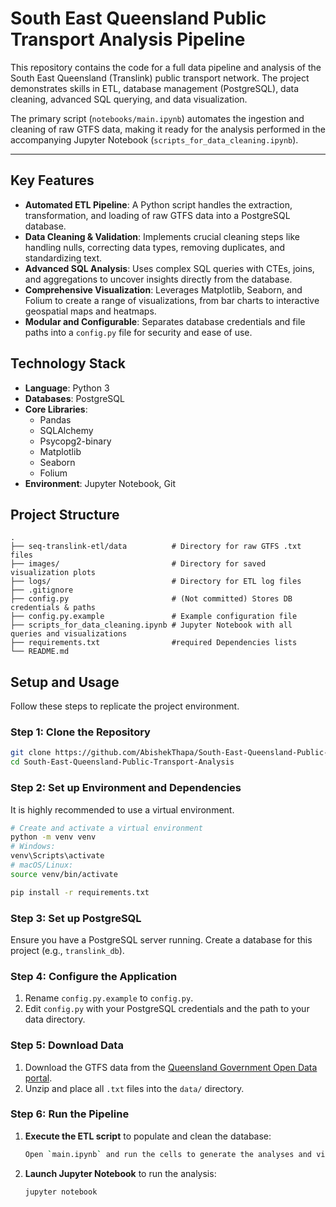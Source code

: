 # South East Queensland Public Transport Analysis Pipeline

This repository contains the code for a full data pipeline and analysis of the South East Queensland (Translink) public transport network. The project demonstrates skills in ETL, database management (PostgreSQL), data cleaning, advanced SQL querying, and data visualization.

The primary script (`notebooks/main.ipynb`) automates the ingestion and cleaning of raw GTFS data, making it ready for the analysis performed in the accompanying Jupyter Notebook (`scripts_for_data_cleaning.ipynb`).


---

## Key Features

*   **Automated ETL Pipeline**: A Python script handles the extraction, transformation, and loading of raw GTFS data into a PostgreSQL database.
*   **Data Cleaning & Validation**: Implements crucial cleaning steps like handling nulls, correcting data types, removing duplicates, and standardizing text.
*   **Advanced SQL Analysis**: Uses complex SQL queries with CTEs, joins, and aggregations to uncover insights directly from the database.
*   **Comprehensive Visualization**: Leverages Matplotlib, Seaborn, and Folium to create a range of visualizations, from bar charts to interactive geospatial maps and heatmaps.
*   **Modular and Configurable**: Separates database credentials and file paths into a `config.py` file for security and ease of use.

## Technology Stack

*   **Language**: Python 3
*   **Databases**: PostgreSQL
*   **Core Libraries**:
    *   Pandas
    *   SQLAlchemy
    *   Psycopg2-binary
    *   Matplotlib
    *   Seaborn
    *   Folium
*   **Environment**: Jupyter Notebook, Git

## Project Structure

```
.
├── seq-translink-etl/data          # Directory for raw GTFS .txt files
├── images/                         # Directory for saved visualization plots
├── logs/                           # Directory for ETL log files
├── .gitignore
├── config.py                       # (Not committed) Stores DB credentials & paths
├── config.py.example               # Example configuration file
├── scripts_for_data_cleaning.ipynb # Jupyter Notebook with all queries and visualizations
├── requirements.txt                #required Dependencies lists
└── README.md
```

## Setup and Usage

Follow these steps to replicate the project environment.

### Step 1: Clone the Repository
```bash
git clone https://github.com/AbishekThapa/South-East-Queensland-Public-Transport-Analysis.git
cd South-East-Queensland-Public-Transport-Analysis
```

### Step 2: Set up Environment and Dependencies
It is highly recommended to use a virtual environment.
```bash
# Create and activate a virtual environment
python -m venv venv
# Windows:
venv\Scripts\activate
# macOS/Linux:
source venv/bin/activate

pip install -r requirements.txt

```

### Step 3: Set up PostgreSQL
Ensure you have a PostgreSQL server running. Create a database for this project (e.g., `translink_db`).

### Step 4: Configure the Application
1.  Rename `config.py.example` to `config.py`.
2.  Edit `config.py` with your PostgreSQL credentials and the path to your data directory.

### Step 5: Download Data
1.  Download the GTFS data from the [Queensland Government Open Data portal](https://www.data.qld.gov.au/dataset/general-transit-feed-specification-gtfs-translink).
2.  Unzip and place all `.txt` files into the `data/` directory.

### Step 6: Run the Pipeline
1.  **Execute the ETL script** to populate and clean the database:
    ```bash
    Open `main.ipynb` and run the cells to generate the analyses and visualizations.
    ```
2.  **Launch Jupyter Notebook** to run the analysis:
    ```bash
    jupyter notebook
    ```
    
